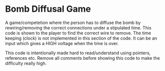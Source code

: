 # Bomb Diffusal Game

A game/competetion where the person has to diffuse the bomb by rewiring/removing the correct connections under a stipulated time. This code is shown to the player to find the correct wire to remove. 
The time keeping (clock) is not implemented in this section of the code. It can be an input which gives a HIGH voltage when the time is over.

This code is intentionally made hard to read/understand using pointers, references etc. Remove all comments before showing this code to make the difficulty really high.
